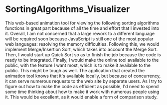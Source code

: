 # SortingAlgorithms_Visualizer
This web-based animation tool for viewing the following sorting algorithms functions in great part because of all the time and effort that I invested into it. Overall, I am not concerned that a large rework to a different language will be required soon because JavaScript is still one of the most popular web languages: resolving the memory difficulties. Following this, we would implement Merge/Insertion Sort, which takes into account the Merge Sort. Then, I would start up Quick Sort so as to finish the job because the code is ready to be integrated. Finally, I would make the online tool available to the public, with the feature I want most, which is to make it available to the public. This might be tough as well. The application that created the animation tool knows that it's available locally, but because of concurrency, it can serve numerous requests to the web site by separate users. As I try to figure out how to make the code as efficient as possible, I'd need to spend some time thinking about how to make it work with numerous people using it. This would be excellent, as it would enable a form of comparison study.     
